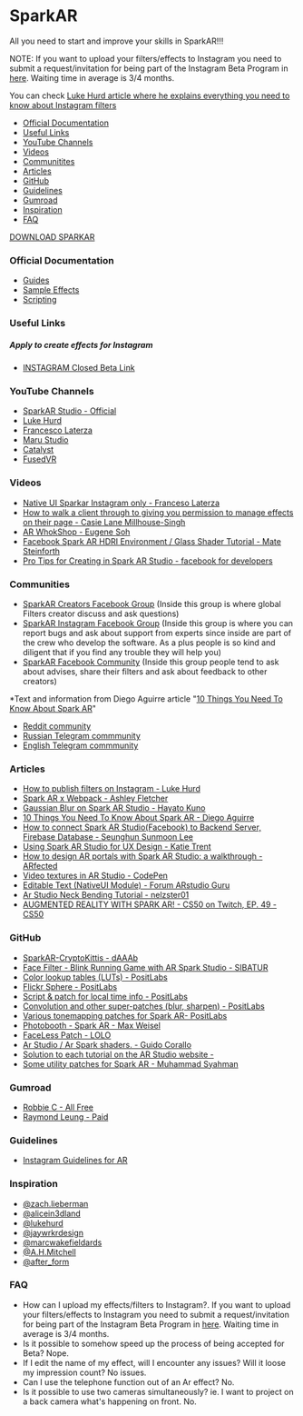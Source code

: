 # SparkAR
All you need to start and improve your skills in SparkAR!!!


NOTE: If you want to upload your filters/effects to Instagram you need to submit a request/invitation for being part of the Instagram Beta Program in [here](https://www.facebook.com/arp/ig/beta?hc_location=ufi). Waiting time in average is 3/4 months.

You can check [Luke Hurd article where he explains everything you need to know about Instagram filters](https://medium.com/@lukehurd/how-to-publish-filters-on-instagram-e4f6c8f44823?fbclid=IwAR3kP1z2EweaPuSj-f4WTFpyJt09y-_olnrgzU6Eq5UzAPyUFopOna4D9c8)

- [Official Documentation](https://github.com/Jaywrkr/SparkAR/blob/master/README.md#official-documentation)
- [Useful Links](https://github.com/Jaywrkr/SparkAR/blob/master/README.md#useful-links)
- [YouTube Channels](https://github.com/Jaywrkr/SparkAR/blob/master/README.md#youtube-channels)
- [Videos](https://github.com/Jaywrkr/SparkAR/blob/master/README.md#videos)
- [Communitites](https://github.com/Jaywrkr/SparkAR/blob/master/README.md#communities)
- [Articles](https://github.com/Jaywrkr/SparkAR/blob/master/README.md#articles)
- [GitHub](https://github.com/Jaywrkr/SparkAR/blob/master/README.md#github)
- [Guidelines](https://github.com/Jaywrkr/SparkAR/blob/master/README.md#guidelines)
- [Gumroad](https://github.com/Jaywrkr/SparkAR/blob/master/README.md#gumroad)
- [Inspiration](https://github.com/Jaywrkr/SparkAR/blob/master/README.md#inspiration)
- [FAQ](https://github.com/Jaywrkr/SparkAR/blob/master/README.md#faq)



[DOWNLOAD SPARKAR](https://sparkar.facebook.com/ar-studio/download)


### Official Documentation
- [Guides](https://sparkar.facebook.com/ar-studio/learn/documentation/guides)
- [Sample Effects](https://sparkar.facebook.com/ar-studio/learn/documentation/sample-effects)
- [Scripting](https://sparkar.facebook.com/ar-studio/learn/documentation/reference/scripting/summary)


### Useful Links
##### Apply to create effects for Instagram
- [INSTAGRAM Closed Beta Link](https://www.facebook.com/arp/ig/beta?hc_location=ufi)

### YouTube Channels
- [SparkAR Studio - Official](https://www.youtube.com/playlist?list=PLb0IAmt7-GS3YTAnK4PkLCAuB1niVQKhy)
- [Luke Hurd](https://www.youtube.com/channel/UCO6QRYjZfbYcdwwHv5vmf3Q)
- [Francesco Laterza](https://www.youtube.com/channel/UCAHV1Y1ufvxC_cclL0GjOCw)
- [Maru Studio](https://www.youtube.com/channel/UCcFy_yfaBHp2z-fceORWsWg)
- [Catalyst](https://www.youtube.com/channel/UC3zmATtNhDuYOketH1zF5sw)
- [FusedVR](https://www.youtube.com/channel/UCLO98KHpNx6JwsdnH04l9yQ)

### Videos
- [Native UI Sparkar Instagram only - Franceso Laterza](https://www.youtube.com/watch?v=IJFodki_4uI&feature=youtu.be&fbclid=IwAR3lo-tAuBR7xcB8AD3KHliR5hhUmHIQlW0rToK1FIT_0RGCDv6Xwv8rTM0)
- [How to walk a client through to giving you permission to manage effects on their page - Casie Lane Millhouse-Singh](https://www.facebook.com/groups/SparkARcommunity/permalink/605104953234884/)
- [AR WhokShop - Eugene Soh](https://www.facebook.com/VisitSingaporeIN/videos/827895747558162/)
- [Facebook Spark AR HDRI Environment / Glass Shader Tutorial - Mate Steinforth
](https://www.youtube.com/watch?v=hImMgRb6TEk&t=1s)
- [Pro Tips for Creating in Spark AR Studio - facebook for developers](https://developers.facebook.com/videos/2019/pro-tips-for-creating-in-spark-ar-studio/)



### Communities
- [SparkAR Creators Facebook Group](https://www.facebook.com/SparkARcreators/)
(Inside this group is where global Filters creator discuss and ask questions)
- [SparkAR Instagram Facebook Group](https://www.facebook.com/groups/spark.ar.instagram.beta/)
(Inside this group is where you can report bugs and ask about support from experts since inside are part of the crew who develop the software. As a plus people is so kind and diligent that if you find any trouble they will help you)
- [SparkAR Facebook Community](https://www.facebook.com/groups/SparkARcommunity/)
(Inside this group people tend to ask about advises, share their filters and ask about feedback to other creators)


*Text and information from Diego Aguirre article "[10 Things You Need To Know About Spark AR](https://medium.com/@geekydiego/10-things-you-need-to-know-about-spark-ar-baad07b2a293?fbclid=IwAR2iXeL7EccsE4MTUFbXYJ1WSYXcsUK0uqFSZ9d3yM1HFOGkEDv9ngJYF3k)"

- [Reddit community](https://www.reddit.com/r/SparkARSquad/)
- [Russian Telegram commmunity](https://t.me/sparkardev?fbclid=IwAR029qOZ1wHTJJZF519ivRnmuaNFg4dRGy7-__30RJOyYz7Izm6LjL6qGR4)
- [English Telegram commmunity](https://t.me/sparkarenglish?fbclid=IwAR0W7u2ewhqm-D1YE4STI1mnKisLKSi-hkvvD19acXTsfuiFJALvsX4pmkc)

### Articles
- [How to publish filters on Instagram - Luke Hurd](https://medium.com/@lukehurd/how-to-publish-filters-on-instagram-e4f6c8f44823?fbclid=IwAR3kP1z2EweaPuSj-f4WTFpyJt09y-_olnrgzU6Eq5UzAPyUFopOna4D9c8)
- [Spark AR x Webpack - Ashley Fletcher](https://medium.com/byte-mission-control/spark-ar-x-webpack-3ba4dcd05a37?fbclid=IwAR3IMNEwqnrwP_CfzRrwI5HqOhR46IirXv8HS-NY1jDqqejotb5zry_bxvs)
- [Gaussian Blur on Spark AR Studio - Hayato Kuno](https://medium.com/birdman-inc/gaussian-blur-on-spark-ar-studio-833e171160d5?fbclid=IwAR3izq-tgxjE7iNAlPHjzQ5JPWQwNbMKh9acUp6SdZMNwjsIWI7aW8sw0IU)
- [10 Things You Need To Know About Spark AR - Diego Aguirre](https://medium.com/@geekydiego/10-things-you-need-to-know-about-spark-ar-baad07b2a293?fbclid=IwAR2iXeL7EccsE4MTUFbXYJ1WSYXcsUK0uqFSZ9d3yM1HFOGkEDv9ngJYF3k)
- [How to connect Spark AR Studio(Facebook) to Backend Server, Firebase Database - Seunghun Sunmoon Lee](https://medium.com/@seunghunsunmoonlee/how-to-connect-spark-ar-studio-facebook-to-backend-server-database-4de75b5ef20f)
- [Using Spark AR Studio for UX Design - Katie Trent](https://blog.truthlabs.com/using-spark-ar-studio-for-ux-design-8c4ddd92563f)
- [How to design AR portals with Spark AR Studio: a walkthrough - ARfected](https://arfected.com/how-to-portal/?fbclid=IwAR3NyPcMy5XpWpe_Ncf8HWMWYfBDvE4zBuhuBEySZe7MOdrkPk4qux2m92A)
- [Video textures in AR Studio - CodePen](https://codepen.io/positlabs/post/video-textures-in-ar-studio)
- [Editable Text (NativeUI Module) - Forum ARstudio Guru](https://forum.arstudio.guru/topic/14/editable-text-nativeui-module?fbclid=IwAR0r9OMsqSdRsb-vPJZzUIdot6SSMizNBqlu4Us9ul6TBjYyWgq4lH8HoCw)
- [Ar Studio Neck Bending Tutorial - nelzster01](https://www.youtube.com/watch?v=n6bSnctqmms)
- [AUGMENTED REALITY WITH SPARK AR! - CS50 on Twitch, EP. 49 - CS50](https://www.youtube.com/watch?v=jPIZiVvYYmY&list=WL&index=26&t=0s)


### GitHub
- [SparkAR-CryptoKittis - dAAAb](https://github.com/dAAAb/SparkAR-CryptoKitties?fbclid=IwAR1vtuOPOn5p2JpzDti7h6EY7zBS_hT971jmxneNHQ8ZGDd6EjIIEeb7cas)
- [Face Filter - Blink Running Game with AR Spark Studio - SIBATUR](https://github.com/sibaturaspirman/facefilter-blinkrunninggame)
- [Color lookup tables (LUTs) - PositLabs](https://github.com/positlabs/spark-lut-patch?fbclid=IwAR0HAMyquOkOpS4zHRgkdQ9ue99wnR0SO5ChYSeSqyandIrC05S9vGfCqzc)
- [Flickr Sphere - PositLabs](https://github.com/positlabs/spark-flickr-sphere?fbclid=IwAR1fk6GoN5EDCcU64pmPMWwnQRFvyW9LiWwWsxfuGmzI9cykBnAMId2OL9c)
- [Script & patch for local time info - PositLabs](https://github.com/positlabs/spark-localtime)
- [Convolution and other super-patches (blur, sharpen) - PositLabs](https://github.com/positlabs/spark-convolution-patch?fbclid=IwAR3KEkoyJo12bUS8bPqhnVzjdpt-llD0O_ZASXhOuqf4K9WzFvPfg5J6byw)
- [Various tonemapping patches for Spark AR- PositLabs](https://github.com/positlabs/spark-tonemap-patch?fbclid=IwAR2EPWUzyrhMRe7UcYvyJJAF4swgyS8pGYjmKJFk2wD4W57c5U6_EplsgSw)
- [Photobooth - Spark AR - Max Weisel](https://github.com/maxw/Spark-AR-Photobooth?fbclid=IwAR2LXszIKPAH-fR5QJ5epJS25TstNW8_MwC39-BXa4jWctnoGuwxGIWkxck)
- [FaceLess Patch - LOLO](https://github.com/armdz/Spark-Ar/tree/master/FaceLess?fbclid=IwAR2vnZvqW_eK5BBePoXvXipoa92eqkVgNcN79Zr47gy6lHha6Ji1bB5V0xI)
- [Ar Studio / Ar Spark shaders. - Guido Corallo](https://github.com/gcorallo/SparkArShaders)
- [Solution to each tutorial on the AR Studio website - ](https://github.com/Jam3/interns-ar-studio-tutorials)
- [Some utility patches for Spark AR - Muhammad Syahman](https://github.com/fukarinka/spark-ar-patches)

### Gumroad
- [Robbie C - All Free](https://gumroad.com/conceptuel?fbclid=IwAR0QYoMdoBp0pc2M9wqEqdpRPZcal47gs9bbXBkDmGEvFpct1hbFvJj425Q)
- [Raymond Leung - Paid](https://gumroad.com/_rayleung?fbclid=IwAR0fj_UQ8zaMZuMRk7FQh3KRCe1hC_VO5_aZhzYXn87RfJliAPV3ZnOXX1c)


### Guidelines
- [Instagram Guidelines for AR](https://go.fb.com/rs/267-PVB-941/images/Guidelines-for-AR-Platform.pdf)

### Inspiration
- [@zach.lieberman](https://www.instagram.com/zach.lieberman/)
- [@alicein3dland](https://www.instagram.com/alicein3dland/)
- [@lukehurd](https://www.instagram.com/lukehurd)
- [@jaywrkrdesign](https://www.instagram.com/jaywrkrdesign/)
- [@marcwakefieldards](https://www.instagram.com/marcwakefieldards/)
- [@A.H.Mitchell](https://www.instagram.com/A.H.Mitchell/)
- [@after_form](https://www.instagram.com/after_form/)

### FAQ
- How can I upload my effects/filters to Instagram?.
If you want to upload your filters/effects to Instagram you need to submit a request/invitation for being part of the Instagram Beta Program in [here](https://www.facebook.com/arp/ig/beta?hc_location=ufi). Waiting time in average is 3/4 months.
- Is it possible to somehow speed up the process of being accepted for Beta?
Nope.
- If I edit the name of my effect, will I encounter any issues? Will it loose my impression count?
No issues.
- Can I use the telephone function out of an Ar effect?
No.
- Is it possible to use two cameras simultaneously? ie. I want to project on a back camera what's happening on front.
No.


